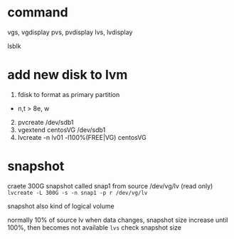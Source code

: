 # command
vgs, vgdisplay
pvs, pvdisplay
lvs, lvdisplay

lsblk

# add new disk to lvm
1. fdisk to format as primary partition
  - n,t > 8e, w
2. pvcreate /dev/sdb1
3. vgextend centosVG /dev/sdb1
4. lvcreate -n lv01 -l100%(FREE|VG) centosVG

# snapshot
craete 300G snapshot called snap1 from source /dev/vg/lv (read only)
`lvcreate -L 300G -s -n snap1 -p r /dev/vg/lv`

snapshot also kind of logical volume

normally 10% of source lv
when data changes, snapshot size increase until 100%, then becomes not available
`lvs` check snapshot size





